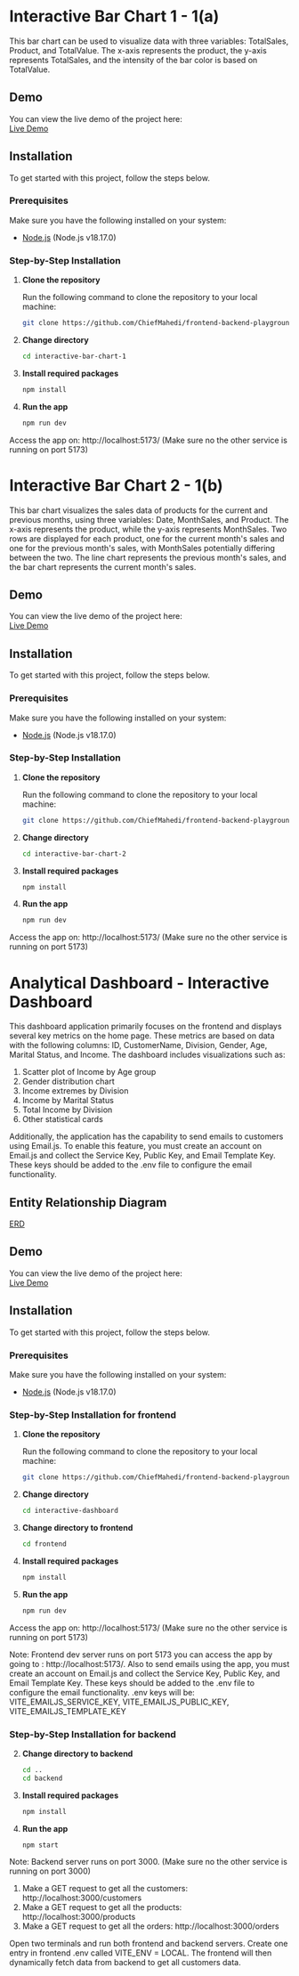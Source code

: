# Interactive Bar Chart 1 - 1(a)

This bar chart can be used to visualize data with three variables: TotalSales, Product, and TotalValue. The x-axis represents the product, the y-axis represents TotalSales, and the intensity of the bar color is based on TotalValue.
## Demo

You can view the live demo of the project here:  
[Live Demo](https://frontend-backend-playground.vercel.app/)

## Installation

To get started with this project, follow the steps below.

### Prerequisites

Make sure you have the following installed on your system:

- [Node.js](https://nodejs.org/) (Node.js v18.17.0)

### Step-by-Step Installation

1. **Clone the repository**

   Run the following command to clone the repository to your local machine:

   ```bash
   git clone https://github.com/ChiefMahedi/frontend-backend-playground.git
2. **Change directory**
   ```bash
   cd interactive-bar-chart-1
3. **Install required packages**
   ```bash
   npm install
4. **Run the app**
   ```bash
   npm run dev

Access the app on: http://localhost:5173/ (Make sure no the other service is running on port 5173)

# Interactive Bar Chart 2 - 1(b)

This bar chart visualizes the sales data of products for the current and previous months, using three variables: Date, MonthSales, and Product. The x-axis represents the product, while the y-axis represents MonthSales. Two rows are displayed for each product, one for the current month's sales and one for the previous month's sales, with MonthSales potentially differing between the two. The line chart represents the previous month's sales, and the bar chart represents the current month's sales.
## Demo

You can view the live demo of the project here:  
[Live Demo](https://frontend-backend-playground-3clm.vercel.app/)

## Installation

To get started with this project, follow the steps below.

### Prerequisites

Make sure you have the following installed on your system:

- [Node.js](https://nodejs.org/) (Node.js v18.17.0)

### Step-by-Step Installation

1. **Clone the repository**

   Run the following command to clone the repository to your local machine:

   ```bash
   git clone https://github.com/ChiefMahedi/frontend-backend-playground.git
2. **Change directory**
   ```bash
   cd interactive-bar-chart-2
3. **Install required packages**
   ```bash
   npm install
4. **Run the app**
   ```bash
   npm run dev

Access the app on: http://localhost:5173/ (Make sure no the other service is running on port 5173)

# Analytical Dashboard - Interactive Dashboard

This dashboard application primarily focuses on the frontend and displays several key metrics on the home page. These metrics are based on data with the following columns: ID, CustomerName, Division, Gender, Age, Marital Status, and Income. The dashboard includes visualizations such as:

1. Scatter plot of Income by Age group
2. Gender distribution chart
3. Income extremes by Division
4. Income by Marital Status
5. Total Income by Division
6. Other statistical cards

Additionally, the application has the capability to send emails to customers using Email.js. To enable this feature, you must create an account on Email.js and collect the Service Key, Public Key, and Email Template Key. These keys should be added to the .env file to configure the email functionality.
## Entity Relationship Diagram
[ERD](erd.png)
## Demo

You can view the live demo of the project here:  
[Live Demo](https://frontend-backend-playground-vtaz.vercel.app)

## Installation

To get started with this project, follow the steps below.

### Prerequisites

Make sure you have the following installed on your system:

- [Node.js](https://nodejs.org/) (Node.js v18.17.0)

### Step-by-Step Installation for frontend

1. **Clone the repository**

   Run the following command to clone the repository to your local machine:

   ```bash
   git clone https://github.com/ChiefMahedi/frontend-backend-playground.git
2. **Change directory**
   ```bash
   cd interactive-dashboard
2. **Change directory to frontend**
   ```bash
   cd frontend
4. **Install required packages**
   ```bash
   npm install
5. **Run the app**
   ```bash
   npm run dev

Access the app on: http://localhost:5173/ (Make sure no the other service is running on port 5173)

Note: Frontend dev server runs on port 5173 you can access the app by going to : http://localhost:5173/. Also to send emails using the app, you must create an account on Email.js and collect the Service Key, Public Key, and Email Template Key. These keys should be added to the .env file to configure the email functionality. .env keys will be:  VITE_EMAILJS_SERVICE_KEY, VITE_EMAILJS_PUBLIC_KEY, VITE_EMAILJS_TEMPLATE_KEY

### Step-by-Step Installation for backend
2. **Change directory to backend**
   ```bash
   cd ..
   cd backend
4. **Install required packages**
   ```bash
   npm install
5. **Run the app**
   ```bash
   npm start

Note: Backend server runs on port 3000. (Make sure no the other service is running on port 3000)

1. Make a GET request to get all the customers: http://localhost:3000/customers
2. Make a GET request to get all the products: http://localhost:3000/products
3. Make a GET request to get all the orders: http://localhost:3000/orders


Open two terminals and run both frontend and backend servers. Create one entry in frontend .env called VITE_ENV = LOCAL. The frontend will then dynamically fetch data from backend to get all customers data.